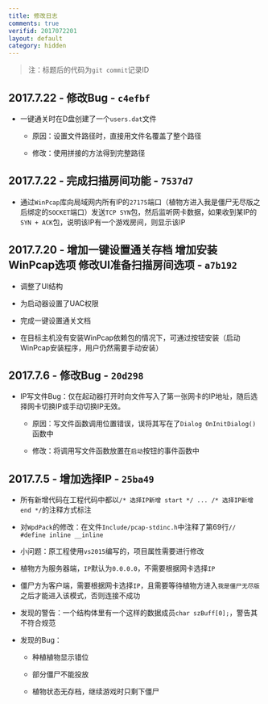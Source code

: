 ```yaml
---
title: 修改日志
comments: true
verifid: 2017072201
layout: default
category: hidden
---
```



> 注：标题后的代码为`git commit`记录ID

## 2017.7.22 - 修改Bug - `c4efbf`

- 一键通关时在D盘创建了一个`users.dat`文件

    - 原因：设置文件路径时，直接用文件名覆盖了整个路径

    - 修改：使用拼接的方法得到完整路径

## 2017.7.22 - 完成扫描房间功能 - `7537d7`

- 通过`WinPcap`库向局域网内所有IP的`27175`端口（植物方进入我是僵尸无尽版之后绑定的`SOCKET`端口）发送`TCP SYN`包，然后监听网卡数据，如果收到某IP的`SYN + ACK`包，说明该IP有一个游戏房间，则显示该IP

## 2017.7.20 - 增加一键设置通关存档 增加安装WinPcap选项 修改UI准备扫描房间选项 - `a7b192`

- 调整了UI结构

- 为启动器设置了UAC权限

- 完成一键设置通关文档

- 在目标主机没有安装WinPcap依赖包的情况下，可通过按钮安装（启动WinPcap安装程序，用户仍然需要手动安装）

## 2017.7.6 - 修改Bug - `20d298`

- IP写文件Bug：仅在起动器打开时向文件写入了第一张网卡的IP地址，随后选择网卡切换IP或手动切换IP无效。

    - 原因：写文件函数调用位置错误，误将其写在了`Dialog OnInitDialog()`函数中

    - 修改：将调用写文件函数放置在`启动`按钮的事件函数中

## 2017.7.5 - 增加选择IP - `25ba49`

- 所有新增代码在工程代码中都以`/* 选择IP新增 start */ ... /* 选择IP新增 end */`的注释方式标注

- 对`WpdPack`的修改：在文件`Include/pcap-stdinc.h`中注释了第69行`// #define inline __inline `

- 小问题：原工程使用`vs2015`编写的，项目属性需要进行修改

- 植物方为服务器端，`IP`默认为`0.0.0.0`，不需要根据网卡选择`IP`

- 僵尸方为客户端，需要根据网卡选择`IP`，且需要等待植物方进入`我是僵尸无尽版`之后才能进入该模式，否则连接不成功

- 发现的警告：一个结构体里有一个这样的数据成员`char szBuff[0];`，警告其不符合规范

- 发现的Bug：

    - 种植植物显示错位

    - 部分僵尸不能投放

    - 植物状态无存档，继续游戏时只剩下僵尸
